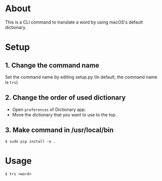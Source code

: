 # About
This is a CLI command to translate a word by using macOS's default dictionary.

# Setup
## 1. Change the command name
Set the command name by editing setup.py
(In default, the command name is `trs`)

## 2. Change the order of used dictionary
- Open `preferences` of Dictionary app.
- Move the dictionary that you want to use to the top.

## 3. Make command in /usr/local/bin
```
$ sudo pip install -e .
```

# Usage
```
$ trs <word>
```